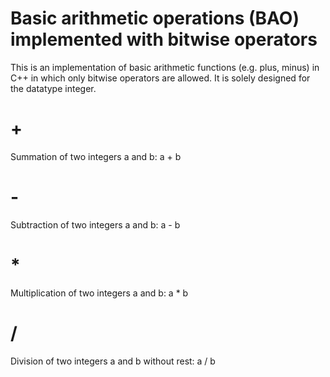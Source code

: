 # Basic arithmetic operations (BAO) implemented with bitwise operators
This is an implementation of basic arithmetic functions (e.g. plus, minus) in C++ in which only bitwise operators are allowed. It is solely designed for the datatype integer.

# +
Summation of two integers a and b: a + b

# -
Subtraction of two integers a and b: a - b

# *
Multiplication of two integers a and b: a * b

# /
Division of two integers a and b without rest: a / b
